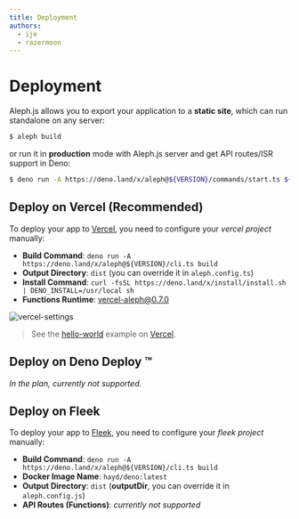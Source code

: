 ```yaml
---
title: Deployment
authors:
  - ije
  - razermoon
---
```


# Deployment

Aleph.js allows you to export your application to a **static site**, which can run standalone on any server:

```bash
$ aleph build
```

or run it in **production** mode with Aleph.js server and get API routes/ISR support in Deno:

```bash
$ deno run -A https://deno.land/x/aleph@${VERSION}/commands/start.ts ${APP_DIR} --port 80
```

## Deploy on Vercel (Recommended)

To deploy your app to [Vercel](https://vercel.com), you need to configure your _vercel project_ manually:

- **Build Command**: `deno run -A https://deno.land/x/aleph@${VERSION}/cli.ts build`
- **Output Directory**: `dist` (you can override it in `aleph.config.ts`)
- **Install Command**: `curl -fsSL https://deno.land/x/install/install.sh | DENO_INSTALL=/usr/local sh`
- **Functions Runtime**: [vercel-aleph@0.7.0](https://github.com/alephjs/vercel-aleph)

![vercel-settings](/vercel-settings.png)

> See the [hello-world](https://alephjs-hello-world.vercel.app/) example on [Vercel](https://vercel.com).

## Deploy on Deno Deploy ™️

_In the plan, currently not supported._

## Deploy on Fleek

To deploy your app to [Fleek](https://fleek.co), you need to configure your _fleek project_ manually:

- **Build Command**: `deno run -A https://deno.land/x/aleph@${VERSION}/cli.ts build`
- **Docker Image Name**: `hayd/deno:latest`
- **Output Directory**: `dist` (**outputDir**, you can override it in `aleph.config.js`)
- **API Routes (Functions)**: _currently not supported_
